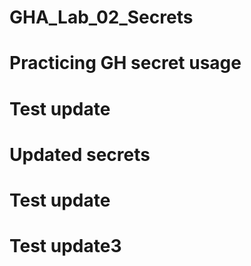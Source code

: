 # GHA_Lab_02_Secrets
# Practicing GH secret usage
# Test update
# Updated secrets
# Test update
# Test update3